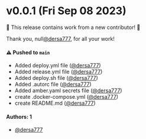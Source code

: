 # v0.0.1 (Fri Sep 08 2023)

:tada: This release contains work from a new contributor! :tada:

Thank you, null[@dersa777](https://github.com/dersa777), for all your work!

#### ⚠️ Pushed to `main`

- Added deploy.yml file ([@dersa777](https://github.com/dersa777))
- Added release.yml file ([@dersa777](https://github.com/dersa777))
- Added deploy.sh file ([@dersa777](https://github.com/dersa777))
- Added .autorc file ([@dersa777](https://github.com/dersa777))
- Added amber.yaml secrets file ([@dersa777](https://github.com/dersa777))
- create .docker-compose.yml ([@dersa777](https://github.com/dersa777))
- create README.md ([@dersa777](https://github.com/dersa777))

#### Authors: 1

- [@dersa777](https://github.com/dersa777)
